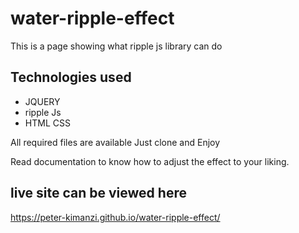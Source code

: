 # water-ripple-effect
This is a page showing what ripple js library can do

## Technologies used
* JQUERY
* ripple Js
* HTML CSS

All required files are available  Just clone and Enjoy

Read documentation to know how to adjust the effect to  your liking.

## live site can be viewed here
https://peter-kimanzi.github.io/water-ripple-effect/
